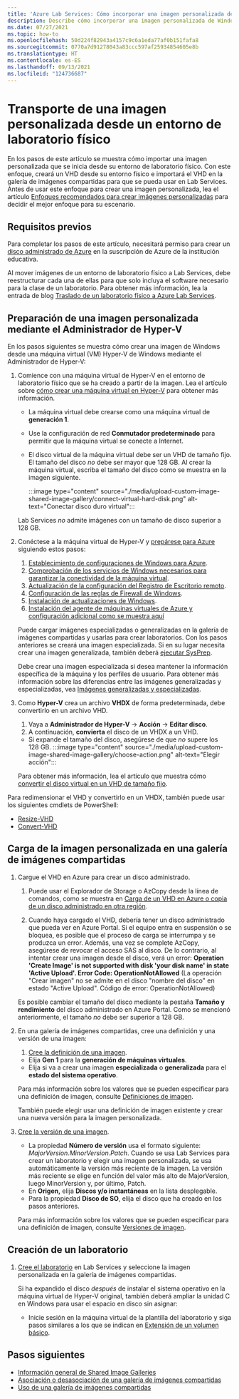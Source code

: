 ```yaml
---
title: 'Azure Lab Services: Cómo incorporar una imagen personalizada de Windows desde el entorno de laboratorio físico'
description: Describe cómo incorporar una imagen personalizada de Windows desde el entorno de laboratorio físico.
ms.date: 07/27/2021
ms.topic: how-to
ms.openlocfilehash: 50d224f82943a4157c9c6a1eda77af0b151fafa8
ms.sourcegitcommit: 0770a7d91278043a83ccc597af25934854605e8b
ms.translationtype: HT
ms.contentlocale: es-ES
ms.lasthandoff: 09/13/2021
ms.locfileid: "124736687"
---
```

# <a name="bring-a-windows-custom-image-from-a-physical-lab-environment"></a>Transporte de una imagen personalizada desde un entorno de laboratorio físico

En los pasos de este artículo se muestra cómo importar una imagen personalizada que se inicia desde su entorno de laboratorio físico.  Con este enfoque, creará un VHD desde su entorno físico e importará el VHD en la galería de imágenes compartidas para que se pueda usar en Lab Services.  Antes de usar este enfoque para crear una imagen personalizada, lea el artículo [Enfoques recomendados para crear imágenes personalizadas](approaches-for-custom-image-creation.md) para decidir el mejor enfoque para su escenario.

## <a name="prerequisites"></a>Requisitos previos

Para completar los pasos de este artículo, necesitará permiso para crear un [disco administrado de Azure](../virtual-machines/managed-disks-overview.md) en la suscripción de Azure de la institución educativa.

Al mover imágenes de un entorno de laboratorio físico a Lab Services, debe reestructurar cada una de ellas para que solo incluya el software necesario para la clase de un laboratorio.  Para obtener más información, lea la entrada de blog [Traslado de un laboratorio físico a Azure Lab Services](https://techcommunity.microsoft.com/t5/azure-lab-services/moving-from-a-physical-lab-to-azure-lab-services/ba-p/1654931).

## <a name="prepare-a-custom-image-using-hyper-v-manager"></a>Preparación de una imagen personalizada mediante el Administrador de Hyper-V

En los pasos siguientes se muestra cómo crear una imagen de Windows desde una máquina virtual (VM) Hyper-V de Windows mediante el Administrador de Hyper-V:

1. Comience con una máquina virtual de Hyper-V en el entorno de laboratorio físico que se ha creado a partir de la imagen.  Lea el artículo sobre [cómo crear una máquina virtual en Hyper-V](/windows-server/virtualization/hyper-v/get-started/create-a-virtual-machine-in-hyper-v) para obtener más información.
    - La máquina virtual debe crearse como una máquina virtual de **generación 1**.
    - Use la configuración de red **Conmutador predeterminado** para permitir que la máquina virtual se conecte a Internet.
    - El disco virtual de la máquina virtual debe ser un VHD de tamaño fijo.  El tamaño del disco *no* debe ser mayor que 128 GB. Al crear la máquina virtual, escriba el tamaño del disco como se muestra en la imagen siguiente.

        :::image type="content" source="./media/upload-custom-image-shared-image-gallery/connect-virtual-hard-disk.png" alt-text="Conectar disco duro virtual":::

    Lab Services *no* admite imágenes con un tamaño de disco superior a 128 GB.

1. Conéctese a la máquina virtual de Hyper-V y [prepárese para Azure](../virtual-machines/windows/prepare-for-upload-vhd-image.md) siguiendo estos pasos:
    1. [Establecimiento de configuraciones de Windows para Azure](../virtual-machines/windows/prepare-for-upload-vhd-image.md#set-windows-configurations-for-azure).
    1. [Comprobación de los servicios de Windows necesarios para garantizar la conectividad de la máquina virtual](../virtual-machines/windows/prepare-for-upload-vhd-image.md#check-the-windows-services).
    1. [Actualización de la configuración del Registro de Escritorio remoto](../virtual-machines/windows/prepare-for-upload-vhd-image.md#update-remote-desktop-registry-settings).
    1. [Configuración de las reglas de Firewall de Windows](../virtual-machines/windows/prepare-for-upload-vhd-image.md#configure-windows-firewall-rules).
    1. [Instalación de actualizaciones de Windows](../virtual-machines/windows/prepare-for-upload-vhd-image.md).
    1. [Instalación del agente de máquinas virtuales de Azure y configuración adicional como se muestra aquí](../virtual-machines/windows/prepare-for-upload-vhd-image.md#complete-the-recommended-configurations)

    Puede cargar imágenes especializadas o generalizadas en la galería de imágenes compartidas y usarlas para crear laboratorios.  Con los pasos anteriores se creará una imagen especializada. Si en su lugar necesita crear una imagen generalizada, también deberá [ejecutar SysPrep](../virtual-machines/windows/prepare-for-upload-vhd-image.md#determine-when-to-use-sysprep).  

    Debe crear una imagen especializada si desea mantener la información específica de la máquina y los perfiles de usuario.  Para obtener más información sobre las diferencias entre las imágenes generalizadas y especializadas, vea [Imágenes generalizadas y especializadas](../virtual-machines/shared-image-galleries.md#generalized-and-specialized-images).

1. Como **Hyper-V** crea un archivo **VHDX** de forma predeterminada, debe convertirlo en un archivo VHD.
    1. Vaya a **Administrador de Hyper-V** -> **Acción** -> **Editar disco**.
    1. A continuación, **convierta** el disco de un VHDX a un VHD.  
     - Si expande el tamaño del disco, asegúrese de que *no* supere los 128 GB.
        :::image type="content" source="./media/upload-custom-image-shared-image-gallery/choose-action.png" alt-text="Elegir acción":::

    Para obtener más información, lea el artículo que muestra cómo [convertir el disco virtual en un VHD de tamaño fijo](../virtual-machines/windows/prepare-for-upload-vhd-image.md#convert-the-virtual-disk-to-a-fixed-size-vhd).

Para redimensionar el VHD y convertirlo en un VHDX, también puede usar los siguientes cmdlets de PowerShell:

- [Resize-VHD](/powershell/module/hyper-v/resize-vhd)
- [Convert-VHD](/powershell/module/hyper-v/convert-vhd)

## <a name="upload-the-custom-image-to-a-shared-image-gallery"></a>Carga de la imagen personalizada en una galería de imágenes compartidas

1. Cargue el VHD en Azure para crear un disco administrado.
    1. Puede usar el Explorador de Storage o AzCopy desde la línea de comandos, como se muestra en [Carga de un VHD en Azure o copia de un disco administrado en otra región](../virtual-machines/windows/disks-upload-vhd-to-managed-disk-powershell.md).

    1. Cuando haya cargado el VHD, debería tener un disco administrado que pueda ver en Azure Portal.
    Si el equipo entra en suspensión o se bloquea, es posible que el proceso de carga se interrumpa y se produzca un error.  Además, una vez se complete AzCopy, asegúrese de revocar el acceso SAS al disco.  De lo contrario, al intentar crear una imagen desde el disco, verá un error: **Operation 'Create Image' is not supported with disk 'your disk name' in state 'Active Upload'.  Error Code: OperationNotAllowed** (La operación "Crear imagen" no se admite en el disco "nombre del disco" en estado "Active Upload". Código de error: OperationNotAllowed)

    Es posible cambiar el tamaño del disco mediante la pestaña **Tamaño y rendimiento** del disco administrado en Azure Portal. Como se mencionó anteriormente, el tamaño *no* debe ser superior a 128 GB.

1. En una galería de imágenes compartidas, cree una definición y una versión de una imagen:
    1. [Cree la definición de una imagen](../virtual-machines/image-version.md).  
     - Elija **Gen 1** para la **generación de máquinas virtuales**.
     - Elija si va a crear una imagen **especializada** o **generalizada** para el **estado del sistema operativo**.

    Para más información sobre los valores que se pueden especificar para una definición de imagen, consulte [Definiciones de imagen](../virtual-machines/shared-image-galleries.md#image-definitions).

    También puede elegir usar una definición de imagen existente y crear una nueva versión para la imagen personalizada.

1. [Cree la versión de una imagen](../virtual-machines/image-version.md).
    - La propiedad **Número de versión** usa el formato siguiente: *MajorVersion.MinorVersion.Patch*.   Cuando se usa Lab Services para crear un laboratorio y elegir una imagen personalizada, se usa automáticamente la versión más reciente de la imagen.  La versión más reciente se elige en función del valor más alto de MajorVersion, luego MinorVersion y, por último, Patch.
    - En **Origen,** elija **Discos y/o instantáneas** en la lista desplegable.
    - Para la propiedad **Disco de SO**, elija el disco que ha creado en los pasos anteriores.

    Para más información sobre los valores que se pueden especificar para una definición de imagen, consulte [Versiones de imagen](../virtual-machines/shared-image-galleries.md#image-versions).

## <a name="create-a-lab"></a>Creación de un laboratorio

1. [Cree el laboratorio](tutorial-setup-classroom-lab.md) en Lab Services y seleccione la imagen personalizada en la galería de imágenes compartidas.

    Si ha expandido el disco *después* de instalar el sistema operativo en la máquina virtual de Hyper-V original, también deberá ampliar la unidad C en Windows para usar el espacio en disco sin asignar:
    - Inicie sesión en la máquina virtual de la plantilla del laboratorio y siga pasos similares a los que se indican en [Extensión de un volumen básico](/windows-server/storage/disk-management/extend-a-basic-volume).

## <a name="next-steps"></a>Pasos siguientes

- [Información general de Shared Image Galleries](../virtual-machines/shared-image-galleries.md)
- [Asociación o desasociación de una galería de imágenes compartidas](how-to-attach-detach-shared-image-gallery.md)
- [Uso de una galería de imágenes compartidas](how-to-use-shared-image-gallery.md)
